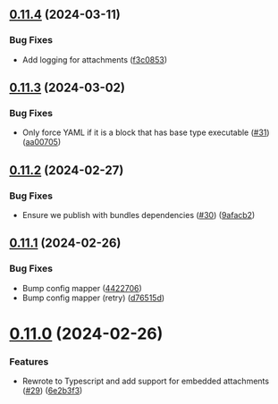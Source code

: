 ## [0.11.4](https://github.com/kapetacom/nodejs-registry-utils/compare/v0.11.3...v0.11.4) (2024-03-11)


### Bug Fixes

* Add logging for attachments ([f3c0853](https://github.com/kapetacom/nodejs-registry-utils/commit/f3c08539e20b12b0bedd417dfab3365194454578))

## [0.11.3](https://github.com/kapetacom/nodejs-registry-utils/compare/v0.11.2...v0.11.3) (2024-03-02)


### Bug Fixes

* Only force YAML if it is a block that has base type executable ([#31](https://github.com/kapetacom/nodejs-registry-utils/issues/31)) ([aa00705](https://github.com/kapetacom/nodejs-registry-utils/commit/aa007059480d7ec31270c4c47eff05146c200bba))

## [0.11.2](https://github.com/kapetacom/nodejs-registry-utils/compare/v0.11.1...v0.11.2) (2024-02-27)


### Bug Fixes

* Ensure we publish with bundles dependencies ([#30](https://github.com/kapetacom/nodejs-registry-utils/issues/30)) ([9afacb2](https://github.com/kapetacom/nodejs-registry-utils/commit/9afacb23bf1acddca2ddffe808a1007ea9c1070a))

## [0.11.1](https://github.com/kapetacom/nodejs-registry-utils/compare/v0.11.0...v0.11.1) (2024-02-26)


### Bug Fixes

* Bump config mapper ([4422706](https://github.com/kapetacom/nodejs-registry-utils/commit/44227064447333ea5b77be82ca8d58e000445166))
* Bump config mapper (retry) ([d76515d](https://github.com/kapetacom/nodejs-registry-utils/commit/d76515dd9aef2efb8ef5b0429174760bd3d0f490))

# [0.11.0](https://github.com/kapetacom/nodejs-registry-utils/compare/v0.10.0...v0.11.0) (2024-02-26)


### Features

* Rewrote to Typescript and add support for embedded attachments ([#29](https://github.com/kapetacom/nodejs-registry-utils/issues/29)) ([6e2b3f3](https://github.com/kapetacom/nodejs-registry-utils/commit/6e2b3f3d4bbfd0aec13ef38bb65612b0177e8854))
